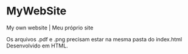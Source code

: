 # MyWebSite
My own website | Meu próprio site

Os arquivos .pdf e .png precisam estar na mesma pasta do index.html
Desenvolvido em HTML.
